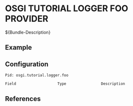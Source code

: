 # OSGI TUTORIAL LOGGER FOO PROVIDER

${Bundle-Description}

## Example

## Configuration

	Pid: osgi.tutorial.logger.foo
	
	Field					Type				Description
		
	
## References

